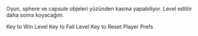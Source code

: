 Oyun, sphere ve capsule objeleri yüzünden kasma yapabiliyor.
Level editör daha sonra koyacağım.

<V> Key to Win Level
<F> Key to Fail Level
<L> Key to Reset Player Prefs
